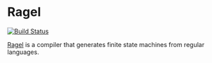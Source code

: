 # Ragel

[![Build Status](https://travis-ci.org/bicycle1885/Ragel.jl.svg?branch=master)](https://travis-ci.org/bicycle1885/Ragel.jl)

[Ragel](http://www.colm.net/open-source/ragel/) is a compiler that generates finite state machines from regular languages.
